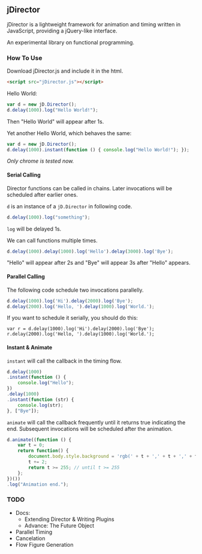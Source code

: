 ## jDirector

jDirector is a lightweight framework for animation and timing written in JavaScript, providing a jQuery-like interface.

An experimental library on functional programming.

### How To Use

Download jDirector.js and include it in the html.

```HTML
<script src="jDirector.js"></script>
```

Hello World:

```javascript
var d = new jD.Director();
d.delay(1000).log("Hello World!");
```

Then "Hello World" will appear after 1s.

Yet another Hello World, which behaves the same:
```javascript
var d = new jD.Director();
d.delay(1000).instant(function () { console.log("Hello World!"); });
```

*Only chrome is tested now.*

#### Serial Calling

Director functions can be called in chains.
Later invocations will be scheduled after earlier ones.

`d` is an instance of a `jD.Director` in following code.

```javascript
d.delay(1000).log("something");
```

`log` will be delayed 1s.

We can call functions multiple times.

```javascript
d.delay(1000).delay(1000).log('Hello').delay(3000).log('Bye');
```

"Hello" will appear after 2s and "Bye" will appear 3s after "Hello" appears.

#### Parallel Calling

The following code schedule two invocations parallelly.
```javascript
d.delay(1000).log('Hi').delay(2000).log('Bye');
d.delay(2000).log('Hello, ').delay(1000).log('World.');
```

If you want to schedule it serially, you should do this:

```
var r = d.delay(1000).log('Hi').delay(2000).log('Bye');
r.delay(2000).log('Hello, ').delay(1000).log('World.');
```

#### Instant & Animate

`instant` will call the callback in the timing flow.

```javascript
d.delay(1000)
.instant(function () {
    console.log("Hello");
})
.delay(1000)
.instant(function (str) {
    console.log(str);
}, ["Bye"]);
```

`animate` will call the callback frequently until it returns true indicating the end.
Subsequent invocations will be scheduled after the animation.

```javascript
d.animate((function () {
    var t = 0;
    return function() {
        document.body.style.background = 'rgb(' + t + ',' + t + ',' + t + ')';
        t += 2;
        return t >= 255; // until t >= 255
    };
})())
.log("Animation end.");
```

### TODO
 * Docs: 
     - Extending Director & Writing Plugins
     - Advance: The Future Object
 * Parallel Timing
 * Cancelation
 * Flow Figure Generation
